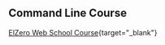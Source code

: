 ## Command Line Course

[ElZero Web School Course](https://www.youtube.com/playlist?list=PLDoPjvoNmBAxzNO8ixW83Sf8FnLy_MkUT){target="_blank"}